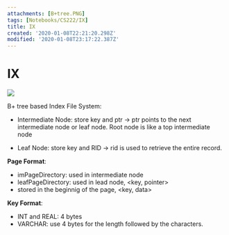 ```yaml
---
attachments: [B+tree.PNG]
tags: [Notebooks/CS222/IX]
title: IX
created: '2020-01-08T22:21:20.298Z'
modified: '2020-01-08T23:17:22.387Z'
---
```


# IX

![](@attachment/B+tree.PNG)

B+ tree based Index File System:
- Intermediate Node:
store key and ptr -> ptr points to the next intermediate node or leaf node.
Root node is like a top intermediate node

- Leaf Node:
store key and RID -> rid is used to retrieve the entire record.


**Page Format**:
- imPageDirectory: used in intermediate node
- leafPageDirectory: used in lead node, \<key, pointer\>
- stored in the beginnig of the page, \<key, data\>

**Key Format**:
- INT and REAL: 4 bytes
- VARCHAR: use 4 bytes for the length followed by the characters.






